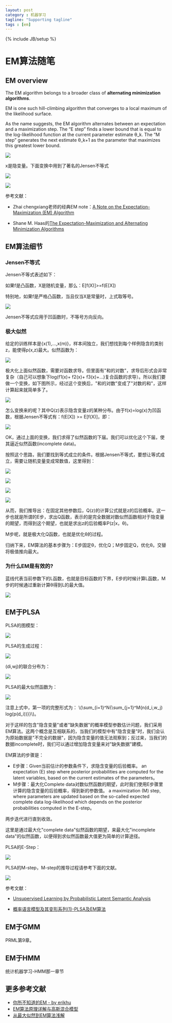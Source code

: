 ```yaml
---
layout: post
category : 机器学习
tagline: "Supporting tagline"
tags : [em]
---
```

{% include JB/setup %}


<script type="text/javascript" src="http://cdn.mathjax.org/mathjax/latest/MathJax.js?config=default"></script>

# EM算法随笔

## EM overview

The EM algorithm belongs to a broader class of **alternating minimization algorithms**.

EM is one such hill-climbing algorithm that converges to a local maximum of the likelihood surface.

As the name suggests, the EM algorithm alternates between an expectation and a maximization step. The “E step” finds a lower bound that is equal to the log-likelihood function at the current parameter estimate θ\_k. The “M step” generates the next estimate θ\_k+1 as the parameter that maximizes this greatest lower bound.

![](https://raw.githubusercontent.com/zzbased/zzbased.github.com/master/other/em/em_image1.png)

x是隐变量。下面变换中用到了著名的Jensen不等式

![](https://raw.githubusercontent.com/zzbased/zzbased.github.com/master/other/em/em_q_function.png)

![](https://raw.githubusercontent.com/zzbased/zzbased.github.com/master/other/em/em_formula2.png)

参考文献：

- Zhai chengxiang老师的经典EM note：[A Note on the Expectation-Maximization (EM) Algorithm](http://www.cs.ust.hk/~qyang/Teaching/537/PPT/em-note.pdf)

- Shane M. Haas的[The Expectation-Maximization and Alternating Minimization Algorithms](http://www.mit.edu/~6.454/www_fall_2002/shaas/summary.pdf)

## EM算法细节

### Jensen不等式
Jensen不等式表述如下：

如果f是凸函数，X是随机变量，那么：E[f(X)]>=f(E[X])

特别地，如果f是严格凸函数，当且仅当X是常量时，上式取等号。

![](https://raw.githubusercontent.com/zzbased/zzbased.github.com/master/other/em/jensen_inequality.jpg)

Jensen不等式应用于凹函数时，不等号方向反向。

### 极大似然

给定的训练样本是{x(1),...,x(m)}，样本间独立，我们想找到每个样例隐含的类别z，能使得p(x,z)最大。似然函数为：

![](https://raw.githubusercontent.com/zzbased/zzbased.github.com/master/other/em/em_likelihood.png)

极大化上面似然函数，需要对函数求导。但里面有"和的对数"，求导后形式会非常复杂（自己可以想象下log(f1(x)+ f2(x)+ f3(x)+…)复合函数的求导）。所以我们要做一个变换，如下图所示，经过这个变换后，"和的对数"变成了"对数的和"，这样计算起来就简单多了。

![](https://raw.githubusercontent.com/zzbased/zzbased.github.com/master/other/em/jensen_transform.png)

怎么变换来的呢？其中Q(z)表示隐含变量z的某种分布。由于f(x)=log(x)为凹函数，根据Jensen不等式有：f(E[X]) >= E[f(X)]，即：

![](https://raw.githubusercontent.com/zzbased/zzbased.github.com/master/other/em/jensen_transform2.png)


OK，通过上面的变换，我们求得了似然函数的下届。我们可以优化这个下届，使其逼近似然函数(incomplete data)。

按照这个思路，我们要找到等式成立的条件。根据Jensen不等式，要想让等式成立，需要让随机变量变成常数值，这里得到：

![](https://raw.githubusercontent.com/zzbased/zzbased.github.com/master/other/em/equality_condition.png)

![](https://raw.githubusercontent.com/zzbased/zzbased.github.com/master/other/em/q_condition.png)

![](https://raw.githubusercontent.com/zzbased/zzbased.github.com/master/other/em/p_condition.png)

![](https://raw.githubusercontent.com/zzbased/zzbased.github.com/master/other/em/q_p_z_relation.png)

从而，我们推导出：在固定其他参数后，Q(z)的计算公式就是z的后验概率。这一步也就是所谓的E步，求出Q函数，表示的是完全数据对数似然函数相对于隐变量的期望，而得到这个期望，也就是求出z的后验概率P(z|x，θ)。

M步呢，就是极大化Q函数，也就是优化θ的过程。

归纳下来，EM算法的基本步骤为：E步固定θ，优化Q；M步固定Q，优化θ。交替将极值推向最大。

### 为什么EM是有效的?

蓝线代表当前参数下的L函数，也就是目标函数的下界，E步的时候计算L函数，M步的时候通过重新计算θ得到L的最大值。

![](https://raw.githubusercontent.com/zzbased/zzbased.github.com/master/other/em/em_prove1.png)

## EM于PLSA

PLSA的图模型：

![](https://raw.githubusercontent.com/zzbased/zzbased.github.com/master/other/em/plsa_graph_model.png)

PLSA的生成过程：

![](https://raw.githubusercontent.com/zzbased/zzbased.github.com/master/other/em/plsa_procedure.png)

(di,wj)的联合分布为：

![](https://raw.githubusercontent.com/zzbased/zzbased.github.com/master/other/em/plsa_formula1.png)

PLSA的最大似然函数为：

![](https://raw.githubusercontent.com/zzbased/zzbased.github.com/master/other/em/plsa_likelihood.png)

注意上式中，第一项的完整形式为：
\\(\sum_{i=1}^N{\sum_{j=1}^M{n(d_i,w_j) log(p(d_i))}}\\)。

对于这样的包含"隐含变量"或者"缺失数据"的概率模型参数估计问题，我们采用EM算法。这两个概念是互相联系的，当我们的模型中有"隐含变量"时，我们会认为原始数据是"不完全的数据"，因为隐含变量的值无法观察到；反过来，当我们的数据incomplete时，我们可以通过增加隐含变量来对"缺失数据"建模。

EM算法的步骤是：

- E步骤：Given当前估计的参数条件下，求隐含变量的后验概率。
an expectation (E) step where posterior probabilities are computed for the latent variables, based on the current estimates of the parameters。
- M步骤：最大化Complete data对数似然函数的期望，此时我们使用E步骤里计算的隐含变量的后验概率，得到新的参数值。
a maximization (M) step, where parameters are updated based on the so-called expected complete data log-likelihood which depends on the posterior probabilities computed in the E-step。

两步迭代进行直到收敛。

这里是通过最大化"complete data"似然函数的期望，来最大化"incomplete data"的似然函数，以便得到求似然函数最大值更为简单的计算途径。

PLSA的E-Step：

![](https://raw.githubusercontent.com/zzbased/zzbased.github.com/master/other/em/plsa_e_step.png)

PLSA的M-step，M-step的推导过程请参考下面的文献。

![](https://raw.githubusercontent.com/zzbased/zzbased.github.com/master/other/em/plsa_m_step.png)


参考文献：

- [Unsupervised Learning by Probabilistic Latent Semantic Analysis](http://www.cs.bham.ac.uk/~pxt/IDA/plsa.pdf)

- [概率语言模型及其变形系列(1)-PLSA及EM算法](http://blog.csdn.net/yangliuy/article/details/8330640)

## EM于GMM

PRML第9章。

## EM于HMM

统计机器学习-HMM那一章节

## 更多参考文献
- [你所不知道的EM - by erikhu](https://github.com/zzbased/zzbased.github.com/blob/master/_posts/doc/我所理解的EM算法.docx)
- [EM算法原理详解与高斯混合模型](http://blog.csdn.net/lansatiankongxxc/article/details/45646677)
- [从最大似然到EM算法浅解](http://blog.csdn.net/zouxy09/article/details/8537620)

